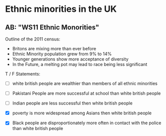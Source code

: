 # Ethnic minorities in the UK

## AB: "WS11 Ethnic Monorities"

Outline of the 2011 census:

- Britons are mixing more than ever before
- Ethnic Minority population grew from 9% to 14%
- Younger generations show more acceptance of diversity
- In the Future, a melting pot may lead to race being less significant


T / F Statements:

- [ ] white british people are wealthier than members of all ethnic minorities
- [ ] Pakistani People are more successful at school than white british people
- [ ] Indian people are less successful then white british people
- [x] poverty is more widespread among Asians then white british people
- [x] Black people are disproportionately more often in contact with the police than white british people


